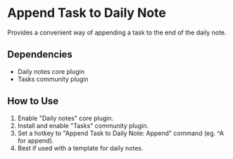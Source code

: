 # Append Task to Daily Note
Provides a convenient way of appending a task to the end of the daily note.

## Dependencies
- Daily notes core plugin
- Tasks community plugin

## How to Use
1. Enable "Daily notes" core plugin.
2. Install and enable "Tasks" community plugin.
3. Set a hotkey to "Append Task to Daily Note: Append" command (eg. ^A for append).
4. Best if used with a template for daily notes.

